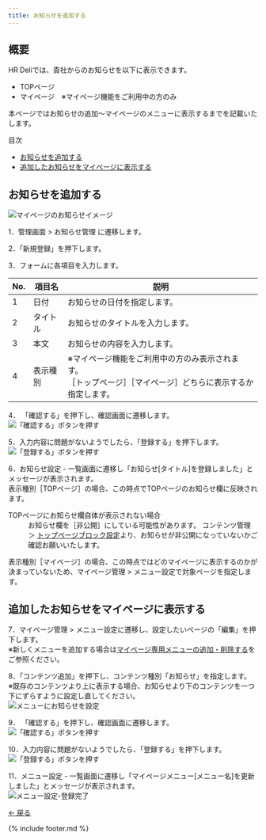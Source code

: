 ```yaml
---
title: お知らせを追加する
---
```

## 概要
HR Deliでは、貴社からのお知らせを以下に表示できます。

* TOPページ
* マイページ　※マイページ機能をご利用中の方のみ

本ページではお知らせの追加～マイページのメニューに表示するまでを記載いたします。

<div class="index">
    <p>目次</p>
    <ul>
        <li>
            <a href="#create">
                お知らせを追加する
            </a>
        </li>
        <li>
            <a href="#setting">
                追加したお知らせをマイページに表示する
            </a>
        </li>
    </ul>
</div>

<h2 id="create"> お知らせを追加する</h2>

![マイページのお知らせイメージ](https://e2info.github.io/hrdeli-docs/manual/img/news_mypage-image.png)

1．管理画面 > お知らせ管理 に遷移します。

2．「新規登録」を押下します。<br>
<!--![お知らせ設定-一覧画面](https://e2info.github.io/hrdeli-docs/manual/img/mypage_recommend_job-c_02.png)-->

3．フォームに各項目を入力します。<br>
<!-- ![お知らせ設定-登録画面](https://e2info.github.io/hrdeli-docs/manual/img/XXX) -->

No. | 項目名 | 説明 | 
------------- | ------------- | ------------- |  
1 | 日付 | お知らせの日付を指定します。
2 | タイトル | お知らせのタイトルを入力します。
3 | 本文 | お知らせの内容を入力します。
4 | 表示種別 | ※マイページ機能をご利用中の方のみ表示されます。<br>［トップページ］［マイページ］どちらに表示するか指定します。

4． 「確認する」を押下し、確認画面に遷移します。<br>
![「確認する」ボタンを押す](https://e2info.github.io/hrdeli-docs/manual/img/common_push-check_with_back-button.png)

5．入力内容に問題がないようでしたら、「登録する」を押下します。<br>
![「登録する」ボタンを押す](https://e2info.github.io/hrdeli-docs/manual/img/common_push-registration-button_with_back-button.png)

6．お知らせ設定 - 一覧画面に遷移し「お知らせ[タイトル]を登録しました」とメッセージが表示されます。<br>
表示種別［TOPページ］の場合、この時点でTOPページのお知らせ欄に反映されます。
<!-- 画像-->

<div class="tips">
    <dl>
        <dt>TOPページにお知らせ欄自体が表示されない場合</dt>
        <dd>
            お知らせ欄を［非公開］にしている可能性があります。
            コンテンツ管理 ＞ <a href="https://e2info.github.io/hrdeli-docs/manual/top_block">トップページブロック設定</a>より、お知らせが非公開になっていないかご確認お願いいたします。
        </dd>
    </dl>
</div>

表示種別［マイページ］の場合、この時点ではどのマイページに表示するのかが決まっていないため、マイページ管理 > メニュー設定で対象ページを指定します。

<h2 id="setting">追加したお知らせをマイページに表示する</h2>

7．マイページ管理 > メニュー設定に遷移し、設定したいページの「編集」を押下します。<br>
※新しくメニューを追加する場合は[マイページ専用メニューの追加・削除する](https://e2info.github.io/hrdeli-docs/manual/mypage_menu)をご参照ください。

8．「コンテンツ追加」を押下し、コンテンツ種別「お知らせ」を指定します。<br>
※既存のコンテンツより上に表示する場合、お知らせより下のコンテンツを一つ下にずらすように設定し直してください。<br>
![メニューにお知らせを設定](https://e2info.github.io/hrdeli-docs/manual/img/news_setting.png)

9． 「確認する」を押下し、確認画面に遷移します。<br>
![「確認する」ボタンを押す](https://e2info.github.io/hrdeli-docs/manual/img/common_push-check_with_back-button.png)

10．入力内容に問題がないようでしたら、「登録する」を押下します。<br>
![「登録する」ボタンを押す](https://e2info.github.io/hrdeli-docs/manual/img/common_push-registration-button_with_back-button.png)

11．メニュー設定 - 一覧画面に遷移し「マイページメニュー[メニュー名]を更新しました」とメッセージが表示されます。<br>
![メニュー設定-登録完了](https://e2info.github.io/hrdeli-docs/manual/img/mypage_menu_complete.png)



[← 戻る](https://e2info.github.io/hrdeli-docs/)

{% include footer.md %}